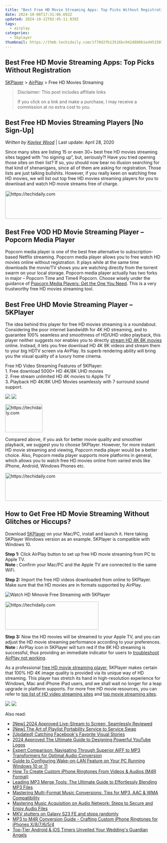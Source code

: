 ```yaml
---
title: "Best Free HD Movie Streaming Apps: Top Picks Without Registration"
date: 2024-10-06T17:31:06.692Z
updated: 2024-10-12T02:45:11.939Z
tags:
  - airplay
categories:
  - 5kplayer
thumbnail: https://thmb.techidaily.com/1f78d2fb13516bc942d880b1ed451501538b368f9a6b178eea0c04126c8f2280.jpg
---
```


## Best Free HD Movie Streaming Apps: Top Picks Without Registration

[5KPlayer](https://tools.techidaily.com/5kplayer/products/) \> [AirPlay](https://tools.techidaily.com/5kplayer/airplay/) \> Free HD Movies Streaming

>  Disclaimer: This post includes affiliate links
>
>  If you click on a link and make a purchase, I may receive a commission at no extra cost to you.
>

## Best Free HD Movies Streaming Players \[No Sign-Up\]

 _Written by [Kaylee Wood](https://www.quora.com/profile/Amanda-Hu-21)_ | Last update: April 28, 2020

Since many sites are listing 15 or even 30+ best free HD movies streaming sites tagged with “no signing up”, but, seriously?! Have you tried opening those sites on their list? If so, you should now bear no illusion searching for that kind of shenanigans, since all of them are asking for registration. Those lists are just talking bullshits. However, if you really keen on watching free HD movies, we will list out top free HD movies streaming players for you to download and watch HD movie streams free of charge.

<!-- affiliate ads begin -->
<a href="https://appsumo.8odi.net/c/5597632/2075475/7443" target="_top" id="2075475">
  <img src="//a.impactradius-go.com/display-ad/7443-2075475" border="0" alt="https://techidaily.com" width="728" height="90"/>
</a>
<img height="0" width="0" src="https://appsumo.8odi.net/i/5597632/2075475/7443" style="position:absolute;visibility:hidden;" border="0" />
<!-- affiliate ads end -->

## Best Free VOD HD Movie Streaming Player – Popcorn Media Player

Popcorn media player is one of the best free alternative to subscription-based Netflix streaming. Popcorn media player allows you to free watch HD movies online without registration. It plays while at the same time downloads the movie/TV shows you are watching directly from the torrent swarm on your local storage. Popcorn media player actually has two forks in major – Popcorn Time and Time4 Popcorn. Choose wisely under the guidance of [Popcorn Media Players: Get the One You Need](https://tools.techidaily.com/5kplayer/video-music-player/). This is a very trustworthy free HD movies streaming tool.

## Best Free UHD Movie Streaming Player – 5KPlayer

The idea behind this player for free HD movies streaming is a roundabout. Considering the poor internet bandwidth for 4K HD streaming, and to guarantee 100% seamless and smoothness of HD/UHD video playback, this player neither suggests nor enables you to directly [stream HD 4K 8K movies](https://tools.techidaily.com/5kplayer/airplay/) online. Instead, it lets you free download HD 4K 8K videos and stream them to your big HDTV screen via AirPlay. Its superb rendering ability will bring you the visual quality of a luxury home cinema. 

Free HD Video Streaming Features of 5KPlayer:  
1\. Free download 5000+ HD 4K/8K UHD movies   
2\. Free stream unlimited HD 4K movies to Apple TV   
3\. Playback HD 4K/8K UHD Movies seamlessly with 7 surround sound support.

[![](https://www.5kplayer.com/airplay/../button/freedownwhitewin.png)](https://tools.techidaily.com/5kplayer/products/) [![](https://www.5kplayer.com/airplay/../button/freedownbackmac.png)](https://tools.techidaily.com/5kplayer/products/) 

<!-- affiliate ads begin -->
<a href="https://bluettiit.sjv.io/c/5597632/2148127/17093" target="_top" id="2148127">
  <img src="//a.impactradius-go.com/display-ad/17093-2148127" border="0" alt="https://techidaily.com" width="120" height="90"/>
</a>
<img height="0" width="0" src="https://bluettiit.sjv.io/i/5597632/2148127/17093" style="position:absolute;visibility:hidden;" border="0" />
<!-- affiliate ads end -->

Compared above, if you ask for better movie quality and smoothier playback, we suggest you to choose 5KPlayer. However, for more instant HD movie streaming and viewing, Popcorn media player would be a better choice. Also, Popcorn media player supports more platforms in general, which allows you to watch free HD movies online from varied ends like iPhone, Android, Windows Phones etc.

<!-- affiliate ads begin -->
<a href="https://aligracehair.sjv.io/c/5597632/1896510/19272" target="_top" id="1896510">
  <img src="//a.impactradius-go.com/display-ad/19272-1896510" border="0" alt="https://techidaily.com" width="728" height="90"/>
</a>
<img height="0" width="0" src="https://aligracehair.sjv.io/i/5597632/1896510/19272" style="position:absolute;visibility:hidden;" border="0" />
<!-- affiliate ads end -->

## How to Get Free HD Movie Streaming Without Glitches or Hiccups?

Download [5KPlayer](https://tools.techidaily.com/5kplayer/products/) on your Mac/PC, install and launch it. Here taking 5KPlayer Windows version as an example. 5KPlayer is compatible with Windows 10.

**Step 1:** Click AirPlay button to set up free HD movie streaming from PC to Apple TV.  
**Note :** Confirm your Mac/PC and the Apple TV are connected to the same WiFi.

**Step 2:**  Import the free HD videos downloaded from online to 5KPlayer.  
Make sure that the HD movies are in formats supported by AirPlay.

![Watch HD Mmovie Free Streaming with 5KPlayer](https://www.5kplayer.com/airplay/img/5kp-airplay-windows-8-zjy.jpg) 

<!-- affiliate ads begin -->
<a href="https://laganoo.pxf.io/c/5597632/1657395/16446" target="_top" id="1657395">
  <img src="//a.impactradius-go.com/display-ad/16446-1657395" border="0" alt="https://techidaily.com" width="300" height="90"/>
</a>
<img height="0" width="0" src="https://laganoo.pxf.io/i/5597632/1657395/16446" style="position:absolute;visibility:hidden;" border="0" />
<!-- affiliate ads end -->

**Step 3:** Now the HD movies will be streamed to your Apple TV, and you can adjust the HD movie streaming performance according to your preferences.  
**Note :** AirPlay icon in 5KPlayer will turn red if the 8K HD streaming is successful, thus providing an immediate indicator for users to [troubleshoot AirPlay not working](https://tools.techidaily.com/5kplayer/airplay/).

As a professional [free HD movie streaming player](https://tools.techidaily.com/5kplayer/airplay/), 5KPlayer makes certain that 100% HD 4K image quality is provided via its unique way of HD streaming. This player has stretch its hand in high-resolution experience for Windows, Mac and iPhone iPad users, and we shall wait no longer for a leap upgrade in platform supports. For more free HD movie resources, you can refer to [top list of HD video streaming sites](https://tools.techidaily.com/5kplayer/airplay/) and [top movie streaming sites](https://tools.techidaily.com/5kplayer/airplay/).

[![](https://www.5kplayer.com/airplay/../button/freedownwhitewin.png)](https://tools.techidaily.com/5kplayer/products/) [![](https://www.5kplayer.com/airplay/../button/freedownbackmac.png)](https://tools.techidaily.com/5kplayer/products/)

<ins class="adsbygoogle"
     style="display:block"
     data-ad-format="autorelaxed"
     data-ad-client="ca-pub-7571918770474297"
     data-ad-slot="1223367746"></ins>

<ins class="adsbygoogle"
     style="display:block"
     data-ad-client="ca-pub-7571918770474297"
     data-ad-slot="8358498916"
     data-ad-format="auto"
     data-full-width-responsive="true"></ins>

<span class="atpl-alsoreadstyle">Also read:</span>
<div><ul>
<li><a href="https://remote-screen-capture.techidaily.com/new-2024-approved-live-stream-to-screen-seamlessly-reviewed/"><u>[New] 2024 Approved Live-Stream to Screen, Seamlessly Reviewed</u></a></li>
<li><a href="https://some-approaches.techidaily.com/new-the-art-of-playlist-portability-service-to-service-swap/"><u>[New] The Art of Playlist Portability Service to Service Swap</u></a></li>
<li><a href="https://facebook-video-content.techidaily.com/updated-catching-facebooks-favorite-visual-stories/"><u>[Updated] Catching Facebook's Favorite Visual Stories</u></a></li>
<li><a href="https://youtube-stream.techidaily.com/2024-approved-the-ultimate-guide-to-designing-powerful-youtube-logos/"><u>2024 Approved The Ultimate Guide to Designing Powerful YouTube Logos</u></a></li>
<li><a href="https://media-tips.techidaily.com/expert-comparison-navigating-through-superior-aiff-to-mp3-transformers-for-optimal-audio-conversion/"><u>Expert Comparison: Navigating Through Superior AIFF to MP3 Transformers for Optimal Audio Conversion</u></a></li>
<li><a href="https://win-forum.techidaily.com/guide-to-configuring-wake-on-lan-feature-on-your-pc-running-windows-10-or-11/"><u>Guide to Configuring Wake-on-LAN Feature on Your PC Running Windows 10 or 11</u></a></li>
<li><a href="https://media-tips.techidaily.com/how-to-create-custom-iphone-ringtones-from-videos-and-audios-m4r-format/"><u>How To Create Custom iPhone Ringtones From Videos & Audios (M4R Format)</u></a></li>
<li><a href="https://media-tips.techidaily.com/leading-mp3-merge-tools-the-ultimate-guide-to-effortlessly-blending-mp3-files/"><u>Leading MP3 Merge Tools: The Ultimate Guide to Effortlessly Blending MP3 Files</u></a></li>
<li><a href="https://media-tips.techidaily.com/mastering-multi-format-music-conversions-tips-for-mp3-aac-and-wma-compatibility/"><u>Mastering Multi-Format Music Conversions: Tips for MP3, AAC & WMA Compatibility</u></a></li>
<li><a href="https://media-tips.techidaily.com/mastering-music-acquisition-on-audio-network-steps-to-secure-and-enjoy-audio-files/"><u>Mastering Music Acquisition on Audio Network: Steps to Secure and Enjoy Audio Files</u></a></li>
<li><a href="https://review-topics.techidaily.com/mkv-stutters-on-galaxy-s23-fe-and-stops-randomly-by-aiseesoft-video-converter-play-mkv-on-android/"><u>MKV stutters on Galaxy S23 FE and stops randomly</u></a></li>
<li><a href="https://media-tips.techidaily.com/mp3-to-m4r-conversion-guide-crafting-custom-iphone-ringtones-for-iphones-x87654/"><u>MP3 to M4R Conversion Guide - Crafting Custom iPhone Ringtones for iPhones X/8/7/6/5/4</u></a></li>
<li><a href="https://vp-tips.techidaily.com/top-tier-android-and-ios-timers-unveiled-your-weddings-guardian-angels/"><u>Top-Tier Android & iOS Timers Unveiled Your Wedding's Guardian Angels</u></a></li>
</ul></div>

